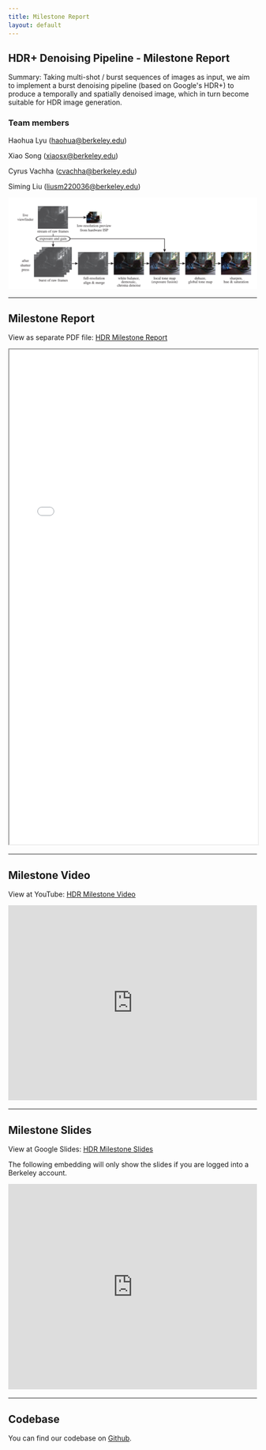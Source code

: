 ```yaml
---
title: Milestone Report
layout: default
---
```


## HDR+ Denoising Pipeline - Milestone Report

Summary: Taking multi-shot / burst sequences of images as input, we aim to implement a burst denoising pipeline (based on Google's HDR+) to produce a temporally and spatially denoised image, which in turn become suitable for HDR image generation. 

### Team members
Haohua Lyu ([haohua@berkeley.edu](mailto:haohua@berkeley.edu))

Xiao Song ([xiaosx@berkeley.edu](mailto:xiaosx@berkeley.edu))

Cyrus Vachha ([cvachha@berkeley.edu](mailto:cvachha@berkeley.edu))

Siming Liu ([liusm220036@berkeley.edu](mailto:liusm220036@berkeley.edu))


<img src="img/pipeline.png">

---

## Milestone Report

View as separate PDF file: [HDR Milestone Report](CS_184_284A_Final_Project_Milestone_HDR.pdf)

<iframe src="CS_184_284A_Final_Project_Milestone_HDR.pdf" width="100%" height="1000"></iframe>

---

## Milestone Video

View at YouTube: [HDR Milestone Video](https://youtu.be/lYK3vGGD1II)

<iframe width="100%" height="394" src="https://www.youtube.com/embed/lYK3vGGD1II" title="YouTube video player" frameborder="0" allow="accelerometer; autoplay; clipboard-write; encrypted-media; gyroscope; picture-in-picture" allowfullscreen></iframe>

---

## Milestone Slides

View at Google Slides: [HDR Milestone Slides](https://docs.google.com/presentation/d/1qqvNpkDU73VUGD2vifNmQG8hGs0QnIM6pYYcJUwDR_I/edit?usp=sharing)

The following embedding will only show the slides if you are logged into a Berkeley account.

<iframe src="https://docs.google.com/presentation/d/e/2PACX-1vRkj5amj5lBx9vuv9oOPslXLTrcsgQuFT19T22RNyDCPmMfCswGqMacS4Y-zx-KFb7Hk08QWB_YhdZT/embed?start=false&loop=false&delayms=3000" frameborder="0" width="100%" height="415" allowfullscreen="true" mozallowfullscreen="true" webkitallowfullscreen="true"></iframe>

---

## Codebase

You can find our codebase on [Github](https://github.com/UCBerkeley-Spring2022-CS284A-Project/HDRplus).